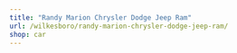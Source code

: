 ```yaml
---
title: "Randy Marion Chrysler Dodge Jeep Ram"
url: /wilkesboro/randy-marion-chrysler-dodge-jeep-ram/
shop: car
---
```

